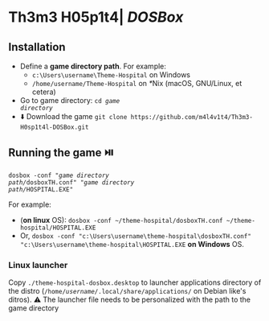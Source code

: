 # Th3m3 H05p1t4| *DOSBox*

## Installation

- Define a **game directory path**. For example:
  - `c:\Users\username\Theme-Hospital` on Windows
  - `/home/username/Theme-Hospital` on <var>*</var>Nix (macOS, GNU/Linux, <span lang="lt">et cetera</span>)
- Go to game directory: <code><kbd>cd <var>game directory</var></kbd></code>
- ⬇️ Download the game `git clone https://github.com/m4l4v1t4/Th3m3-H0sp1t4l-DOSBox.git`


## Running the game ⏯️

<code><kbd>dosbox -conf "<var>game directory path<var>/</var></var>dosboxTH.conf" "<var>game directory path<var>/</var></var>HOSPITAL.EXE"</kbd></code>

For example:
- (**on linux** OS): `dosbox -conf ~/theme-hospital/dosboxTH.conf ~/theme-hospital/HOSPITAL.EXE`
- Or, `dosbox -conf "c:\Users\username\theme-hospital\dosboxTH.conf" "c:\Users\username\theme-hospital\HOSPITAL.EXE` **on Windows** OS.

### Linux launcher

Copy `./theme-hospital-dosbox.desktop` to launcher applications directory of the distro (<code><kbd>/home/<var>username</var>/.local/share/applications/</kbd></code> on Debian like's ditros). ⚠️ The launcher file needs to be personalized with the path to the game directory